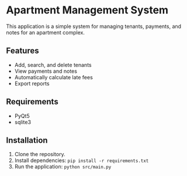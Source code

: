 # Apartment Management System

This application is a simple system for managing tenants, payments, and notes for an apartment complex.

## Features
- Add, search, and delete tenants
- View payments and notes
- Automatically calculate late fees
- Export reports

## Requirements
- PyQt5
- sqlite3

## Installation

1. Clone the repository.
2. Install dependencies: `pip install -r requirements.txt`
3. Run the application: `python src/main.py`
